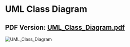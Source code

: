 # UML Class Diagram

## PDF Version: [UML_Class_Diagram.pdf](https://github.com/Thorfr123/Projeto_PSW_ShortTrack/files/10611605/UML_Class_Diagram.pdf)

![UML_Class_Diagram](https://user-images.githubusercontent.com/109107004/216832950-5aa26c7f-98d6-4dad-aa2b-9c6a32a77da4.png)
